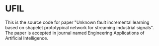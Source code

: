 # UFIL
This is the source code for paper "Unknown fault incremental learning based on shapelet prototypical network for streaming industrial signals". The paper is accepted in journal named Engineering Applications of Artificial Intelligence.
